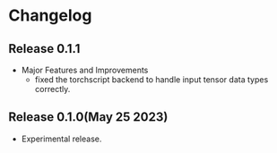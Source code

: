 # Changelog

## Release 0.1.1

  * Major Features and Improvements
    * fixed the torchscript backend to handle input tensor data types correctly.

## Release 0.1.0(May 25 2023)

  * Experimental release.
